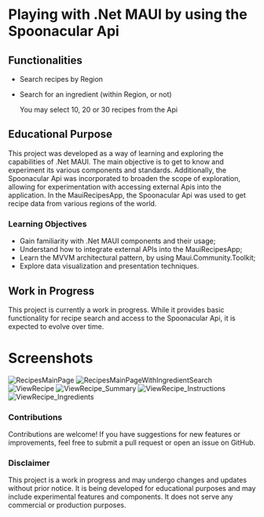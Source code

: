 # Playing with .Net MAUI by using the Spoonacular Api

## Functionalities

- Search recipes by Region
- Search for an ingredient (within Region, or not)

  You may select 10, 20 or 30 recipes from the Api

## Educational Purpose

This project was developed as a way of learning and exploring the capabilities of .Net MAUI. 
The main objective is to get to know and experiment its various components and standards. 
Additionally, the Spoonacular Api was incorporated to broaden the scope of exploration, allowing for experimentation with accessing external Apis into the application.
In the MauiRecipesApp, the Spoonacular Api was used to get recipe data from various regions of the world.

### Learning Objectives

- Gain familiarity with .Net MAUI components and their usage;
- Understand how to integrate external APIs into the MauiRecipesApp;
- Learn the MVVM architectural pattern, by using Maui.Community.Toolkit;
- Explore data visualization and presentation techniques.

## Work in Progress

This project is currently a work in progress. While it provides basic functionality for recipe search and access to the Spoonacular Api, it is expected to evolve over time.

# Screenshots

![RecipesMainPage](https://github.com/user-attachments/assets/c1f0550c-4f01-4184-9c53-7985dd00faaa)
![RecipesMainPageWithIngredientSearch](https://github.com/user-attachments/assets/d08acb4a-4ffa-4109-a7ba-7ca0c945e194)
![ViewRecipe](https://github.com/user-attachments/assets/13334ef1-cd10-48b9-85e2-9810f424ffcd)
![ViewRecipe_Summary](https://github.com/user-attachments/assets/b4d1751c-9dae-49c1-a22e-97a9279e2cb0)
![ViewRecipe_Instructions](https://github.com/user-attachments/assets/e73a7a71-d8bf-42a2-a2f5-ed67342c4b54)
![ViewRecipe_Ingredients](https://github.com/user-attachments/assets/ee1cbbff-c409-4d13-843a-67b899a60320)

### Contributions

Contributions are welcome! If you have suggestions for new features or improvements, feel free to submit a pull request or open an issue on GitHub.

### Disclaimer

This project is a work in progress and may undergo changes and updates without prior notice. It is being developed for educational purposes and may include experimental features and components.
It does not serve any commercial or production purposes.
